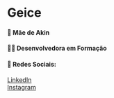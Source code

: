 # Geice
<h4> 👦 Mãe de Akin  </h4>
<h4> 👩‍🎓 Desenvolvedora em Formação </h4>
<h4> 👋 Redes Sociais: </h4>
  <a href="https://www.linkedin.com/in/geice-sousa-pinho-92703681/">LinkedIn</a> <br>
  <a href="https://www.instagram.com/psgeice/">Instagram</a>

  

